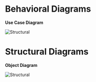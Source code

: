 # Behavioral Diagrams

**Use Case Diagram**

![Structural](https://user-images.githubusercontent.com/71482239/98683751-6bbe6c00-238b-11eb-9062-a2ff8b4c6055.png)

# Structural Diagrams

**Object Diagram**

![Structural](https://user-images.githubusercontent.com/71482239/98687761-1df83280-2390-11eb-9501-ae64a31e40c5.png)

